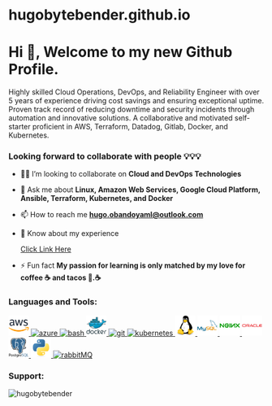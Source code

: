 # hugobytebender.github.io
<h1 align="left">Hi 👋, Welcome to my new Github Profile. </h1>

Highly skilled Cloud Operations, DevOps, and Reliability Engineer with over 5 years of experience driving cost savings and ensuring exceptional uptime. Proven track record of reducing downtime and security incidents through automation and innovative solutions. A collaborative and motivated self-starter proficient in AWS, Terraform, Datadog, Gitlab, Docker, and Kubernetes.

<h3 align="left">Looking forward to collaborate with people 💡💡💡 </h3>

- 🤝🤝 I’m looking to collaborate on  **Cloud and DevOps Technologies**

- 💬 Ask me about **Linux, Amazon Web Services, Google Cloud Platform, Ansible, Terraform, Kubernetes, and Docker**

- 📫 How to reach me **hugo.obandoyaml@outlook.com**


- 📄 Know about my experience
  
  <i class="fab fa-linkedin"></i> [Click Link Here](https://www.linkedin.com/in/hugo-obando-661166189)


- ⚡ Fun fact **My passion for learning is only matched by my love for coffee ☕️ and tacos 🌮.☕️**


<h3 align="left">Languages and Tools:</h3>
<p align="left"> <a href="https://aws.amazon.com" target="_blank" rel="noreferrer"> <img src="https://raw.githubusercontent.com/devicons/devicon/master/icons/amazonwebservices/amazonwebservices-original-wordmark.svg" alt="aws" width="40" height="40"/> </a> <a href="https://azure.microsoft.com/en-in/" target="_blank" rel="noreferrer"> <img src="https://www.vectorlogo.zone/logos/microsoft_azure/microsoft_azure-icon.svg" alt="azure" width="40" height="40"/> </a> <a href="https://www.gnu.org/software/bash/" target="_blank" rel="noreferrer"> <img src="https://www.vectorlogo.zone/logos/gnu_bash/gnu_bash-icon.svg" alt="bash" width="40" height="40"/> </a> <a href="https://www.docker.com/" target="_blank" rel="noreferrer"> <img src="https://raw.githubusercontent.com/devicons/devicon/master/icons/docker/docker-original-wordmark.svg" alt="docker" width="40" height="40"/> </a> <a href="https://git-scm.com/" target="_blank" rel="noreferrer"> <img src="https://www.vectorlogo.zone/logos/git-scm/git-scm-icon.svg" alt="git" width="40" height="40"/> </a> <a href="https://kubernetes.io" target="_blank" rel="noreferrer"> <img src="https://www.vectorlogo.zone/logos/kubernetes/kubernetes-icon.svg" alt="kubernetes" width="40" height="40"/> </a> <a href="https://www.linux.org/" target="_blank" rel="noreferrer"> <img src="https://raw.githubusercontent.com/devicons/devicon/master/icons/linux/linux-original.svg" alt="linux" width="40" height="40"/> </a> <a href="https://www.mysql.com/" target="_blank" rel="noreferrer"> <img src="https://raw.githubusercontent.com/devicons/devicon/master/icons/mysql/mysql-original-wordmark.svg" alt="mysql" width="40" height="40"/> </a> <a href="https://www.nginx.com" target="_blank" rel="noreferrer"> <img src="https://raw.githubusercontent.com/devicons/devicon/master/icons/nginx/nginx-original.svg" alt="nginx" width="40" height="40"/> </a> <a href="https://www.oracle.com/" target="_blank" rel="noreferrer"> <img src="https://raw.githubusercontent.com/devicons/devicon/master/icons/oracle/oracle-original.svg" alt="oracle" width="40" height="40"/> </a> <a href="https://www.postgresql.org" target="_blank" rel="noreferrer"> <img src="https://raw.githubusercontent.com/devicons/devicon/master/icons/postgresql/postgresql-original-wordmark.svg" alt="postgresql" width="40" height="40"/> </a> <a href="https://www.python.org" target="_blank" rel="noreferrer"> <img src="https://raw.githubusercontent.com/devicons/devicon/master/icons/python/python-original.svg" alt="python" width="40" height="40"/> </a> <a href="https://www.rabbitmq.com" target="_blank" rel="noreferrer"> <img src="https://www.vectorlogo.zone/logos/rabbitmq/rabbitmq-icon.svg" alt="rabbitMQ" width="40" height="40"/> </a> </p>

<h3 align="left">Support:</h3>
<p><a href="https://www.buymeacoffee.com/hugobytebender"> <img align="left" src="https://cdn.buymeacoffee.com/buttons/v2/default-yellow.png" height="50" width="210" alt="hugobytebender" /></a></p><br><br>


<!---
hugothesnappertm/hugothesnappertm is a ✨ special ✨ repository because its `README.md` (this file) appears on your GitHub profile.
You can click the Preview link to take a look at your changes.
--->
